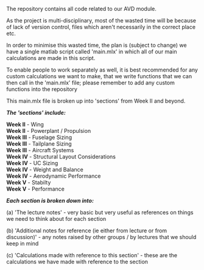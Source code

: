 The repository contains all code related to our AVD module.  
  
As the project is multi-disciplinary, most of the wasted time will be because of lack of version control, files which aren't necessarily in the correct place etc.  
  
In order to minimise this wasted time, the plan is (subject to change) we have a single matlab script called 'main.mlx' in which all of our main calculations are made in this script.  

To enable people to work separately as well, it is best recommended for any custom calculations we want to make, that we write functions that we can then call in the 'main.mlx' file; please remember to add any custom functions into the repository
  
This main.mlx file is broken up into 'sections' from Week II and beyond.  
  
_**The 'sections' include:**_  
  
**Week II** - Wing  
**Week II** - Powerplant / Propulsion  
**Week III** - Fuselage Sizing  
**Week III** - Tailplane Sizing  
**Week III** - Aircraft Systems  
**Week IV** - Structural Layout Considerations  
**Week IV** - UC Sizing  
**Week IV** - Weight and Balance  
**Week IV** - Aerodynamic Performance  
**Week V** - Stabilty  
**Week V** - Performance  

_**Each section is broken down into:**_  

(a) 'The lecture notes' - very basic but very useful as references on things we need to think about for each section  
  
(b) 'Additional notes for reference (ie either from lecture or from discussion)' - any notes raised by other groups / by lectures that we should keep in mind  
  
(c) 'Calculations made with reference to this section' - these are the calculations we have made with reference to the section    

